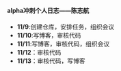 #### alpha冲刺个人日志——陈志航
- **11/9**:创建仓库，安排任务，组织会议
- **11/10**:写博客，审核代码
- **11/11**:写博客，审核代码，组织会议
- **11/12**：审核代码
- **11/13**：审核代码，写博客

